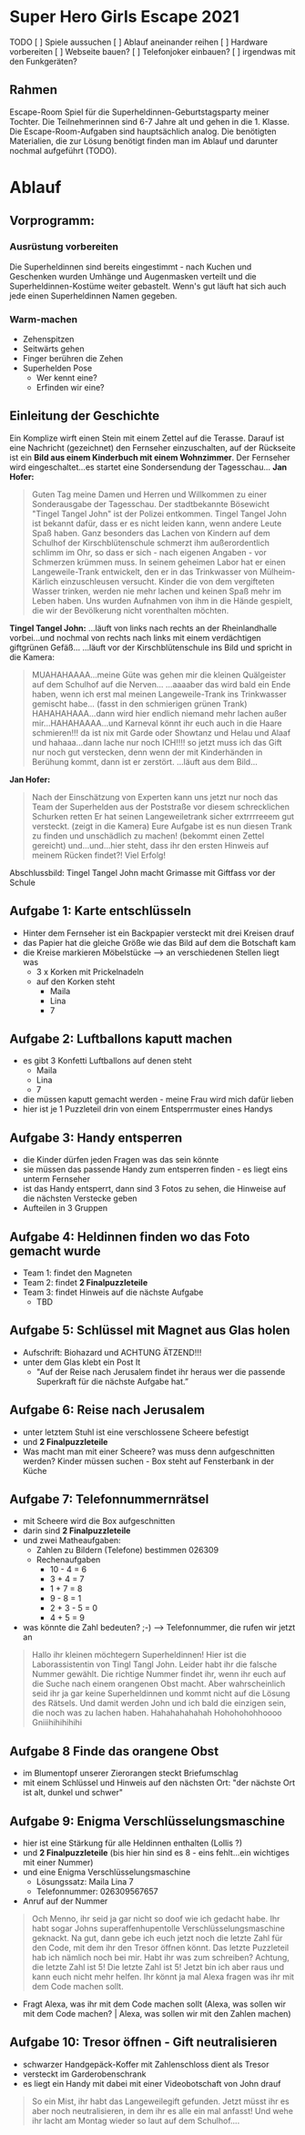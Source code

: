 # Super Hero Girls Escape 2021
TODO
[ ] Spiele aussuchen
[ ] Ablauf aneinander reihen
[ ] Hardware vorbereiten
[ ] Webseite bauen?
[ ] Telefonjoker einbauen?
[ ] irgendwas mit den Funkgeräten?

## Rahmen
Escape-Room Spiel für die Superheldinnen-Geburtstagsparty meiner Tochter.
Die Teilnehmerinnen sind 6-7 Jahre alt und gehen in die 1. Klasse.
Die Escape-Room-Aufgaben sind hauptsächlich analog.
Die benötigten Materialien, die zur Lösung benötigt finden man im Ablauf und darunter nochmal aufgeführt (TODO).



# Ablauf

## Vorprogramm: 
### Ausrüstung vorbereiten
Die Superheldinnen sind bereits eingestimmt - nach Kuchen und Geschenken wurden Umhänge und Augenmasken verteilt und die Superheldinnen-Kostüme weiter gebastelt.
Wenn's gut läuft hat sich auch jede einen Superheldinnen Namen gegeben.

### Warm-machen 
- Zehenspitzen
- Seitwärts gehen
- Finger berühren die Zehen
- Superhelden Pose
  - Wer kennt eine?
  - Erfinden wir eine?

## Einleitung der Geschichte

Ein Komplize wirft einen Stein mit einem Zettel auf die Terasse.
Darauf ist eine Nachricht (gezeichnet) den Fernseher einzuschalten, auf der Rückseite ist ein **Bild aus einem Kinderbuch mit einem Wohnzimmer**.
Der Fernseher wird eingeschaltet...es startet eine Sondersendung der Tagesschau...
**Jan Hofer:**
> Guten Tag meine Damen und Herren und Willkommen zu einer Sonderausgabe der Tagesschau.
> Der stadtbekannte Bösewicht "Tingel Tangel John" ist der Polizei entkommen. Tingel Tangel John ist bekannt dafür, dass er es nicht leiden kann, wenn andere Leute Spaß haben. 
> Ganz besonders das Lachen von Kindern auf dem Schulhof der Kirschblütenschule schmerzt ihm außerordentlich schlimm im Ohr, so dass er sich - nach eigenen Angaben - vor Schmerzen krümmen muss. 
> In seinem geheimen Labor hat er einen Langeweile-Trank entwickelt, den er in das Trinkwasser von Mülheim-Kärlich einzuschleusen versucht. 
> Kinder die von dem vergifteten Wasser trinken, werden nie mehr lachen und keinen Spaß mehr im Leben haben.
> Uns wurden Aufnahmen von ihm in die Hände gespielt, die wir der Bevölkerung nicht vorenthalten möchten.

**Tingel Tangel John:**
...läuft von links nach rechts an der Rheinlandhalle vorbei...und nochmal von rechts nach links mit einem verdächtigen giftgrünen Gefäß...
...läuft vor der Kirschblütenschule ins Bild und spricht in die Kamera:
> MUAHAHAAAA...meine Güte was gehen mir die kleinen Quälgeister auf dem Schulhof auf die Nerven...
> ...aaaaber das wird bald ein Ende haben, wenn ich erst mal meinen Langeweile-Trank ins Trinkwasser gemischt habe... (fasst in den schmierigen grünen Trank)
> HAHAHAHAAA...dann wird hier endlich niemand mehr lachen außer mir...HAHAHAAAA...und Karneval könnt ihr euch auch in die Haare schmieren!!!
> da ist nix mit Garde oder Showtanz und Helau und Alaaf und hahaaa...dann lache nur noch ICH!!!!
> so jetzt muss ich das Gift nur noch gut verstecken, denn wenn der mit Kinderhänden in Berühung kommt, dann ist er zerstört.
...läuft aus dem Bild...

**Jan Hofer:**
> Nach der Einschätzung von Experten kann uns jetzt nur noch das Team der Superhelden aus der Poststraße vor diesem schrecklichen Schurken retten
> Er hat seinen Langeweiletrank sicher extrrrreeem gut versteckt.
> (zeigt in die Kamera) Eure Aufgabe ist es nun diesen Trank zu finden und unschädlich zu machen!
> (bekommt einen Zettel gereicht) und...und...hier steht, dass ihr den ersten Hinweis auf meinem Rücken findet?!
> Viel Erfolg!

Abschlussbild: Tingel Tangel John macht Grimasse mit Giftfass vor der Schule

## Aufgabe 1: Karte entschlüsseln
- Hinter dem Fernseher ist ein Backpapier versteckt mit drei Kreisen drauf
- das Papier hat die gleiche Größe wie das Bild auf dem die Botschaft kam
- die Kreise markieren Möbelstücke --> an verschiedenen Stellen liegt was
  - 3 x Korken mit Prickelnadeln
  - auf den Korken steht 
    - Maila
    - Lina
    - 7

## Aufgabe 2: Luftballons kaputt machen 
- es gibt 3 Konfetti Luftballons auf denen steht 
  - Maila
  - Lina
  - 7
- die müssen kaputt gemacht werden - meine Frau wird mich dafür lieben
- hier ist je 1 Puzzleteil drin von einem Entsperrmuster eines Handys

## Aufgabe 3: Handy entsperren
- die Kinder dürfen jeden Fragen was das sein könnte
- sie müssen das passende Handy zum entsperren finden - es liegt eins unterm Fernseher
- ist das Handy entsperrt, dann sind 3 Fotos zu sehen, die Hinweise auf die nächsten Verstecke geben
- Aufteilen in 3 Gruppen

## Aufgabe 4: Heldinnen finden wo das Foto gemacht wurde
- Team 1: findet den Magneten
- Team 2: findet **2 Finalpuzzleteile**
- Team 3: findet Hinweis auf die nächste Aufgabe
  - TBD

## Aufgabe 5: Schlüssel mit Magnet aus Glas holen
- Aufschrift: Biohazard und ACHTUNG ÄTZEND!!!
- unter dem Glas klebt ein Post It
  - "Auf der Reise nach Jerusalem  findet ihr heraus wer die passende Superkraft für die nächste Aufgabe hat.”

## Aufgabe 6: Reise nach Jerusalem
- unter letztem Stuhl ist eine verschlossene Scheere befestigt
- und **2 Finalpuzzleteile**
- Was macht man mit einer Scheere? was muss denn aufgeschnitten werden? Kinder müssen suchen - Box steht auf Fensterbank in der Küche

## Aufgabe 7: Telefonnummernrätsel
- mit Scheere wird die Box aufgeschnitten 
- darin sind **2 Finalpuzzleteile**
- und zwei Matheaufgaben:
  - Zahlen zu Bildern (Telefone) bestimmen 026309 
  - Rechenaufgaben 
    - 10 - 4 = 6
    - 3 + 4 = 7
    - 1 + 7 = 8
    - 9 - 8 = 1
    - 2 + 3 - 5 = 0
    - 4 + 5 = 9 
- was könnte die Zahl bedeuten? ;-) --> Telefonnummer, die rufen wir jetzt an
> Hallo ihr kleinen möchtegern Superheldinnen! Hier ist die Laborassistentin von Tingl Tangl John. Leider habt ihr die falsche Nummer gewählt. Die richtige Nummer findet ihr, wenn ihr euch auf die Suche nach einem orangenen Obst macht. Aber wahrscheinlich seid ihr ja gar keine Superheldinnen und kommt nicht auf die Lösung des Rätsels. Und damit werden John und ich bald die einzigen sein, die noch was zu lachen haben. Hahahahahahah Hohohohohhoooo Gniiihihihihihi 

## Aufgabe 8 Finde das orangene Obst
- im Blumentopf unserer Zierorangen steckt Briefumschlag
- mit einem Schlüssel und Hinweis auf den nächsten Ort: "der nächste Ort ist alt, dunkel und schwer"

## Aufgabe 9: Enigma Verschlüsselungsmaschine
- hier ist eine Stärkung für alle Heldinnen enthalten (Lollis ?)
- und **2 Finalpuzzleteile** (bis hier hin sind es 8 - eins fehlt...ein wichtiges mit einer Nummer)
- und eine Enigma Verschlüsselungsmaschine
  - Lösungssatz:    Maila Lina 7
  - Telefonnummer:  026309567657
- Anruf auf der Nummer
> Och Menno, ihr seid ja gar nicht so doof wie ich gedacht habe. Ihr habt sogar Johns superaffenhupentolle Verschlüsselungsmaschine geknackt. Na gut, dann gebe ich euch jetzt noch die letzte Zahl für den Code, mit dem ihr den Tresor öffnen könnt. Das letzte Puzzleteil hab ich nämlich noch bei mir. Habt ihr was zum schreiben? Achtung, die letzte Zahl ist 5! Die letzte Zahl ist 5! Jetzt bin ich aber raus und kann euch nicht mehr helfen. Ihr könnt ja mal Alexa fragen was ihr mit dem Code machen sollt.
- Fragt Alexa, was ihr mit dem Code machen sollt (Alexa, was sollen wir mit dem Code machen? | Alexa, was sollen wir mit den Zahlen machen)

## Aufgabe 10: Tresor öffnen - Gift neutralisieren
- schwarzer Handgepäck-Koffer mit Zahlenschloss dient als Tresor
- versteckt im Garderobenschrank
- es liegt ein Handy mit dabei mit einer Videobotschaft von John drauf
> So ein Mist, ihr habt das Langeweilegift gefunden. Jetzt müsst ihr es aber noch neutralisieren, in dem ihr es alle ein mal anfasst! Und wehe ihr lacht am Montag wieder so laut auf dem Schulhof....
